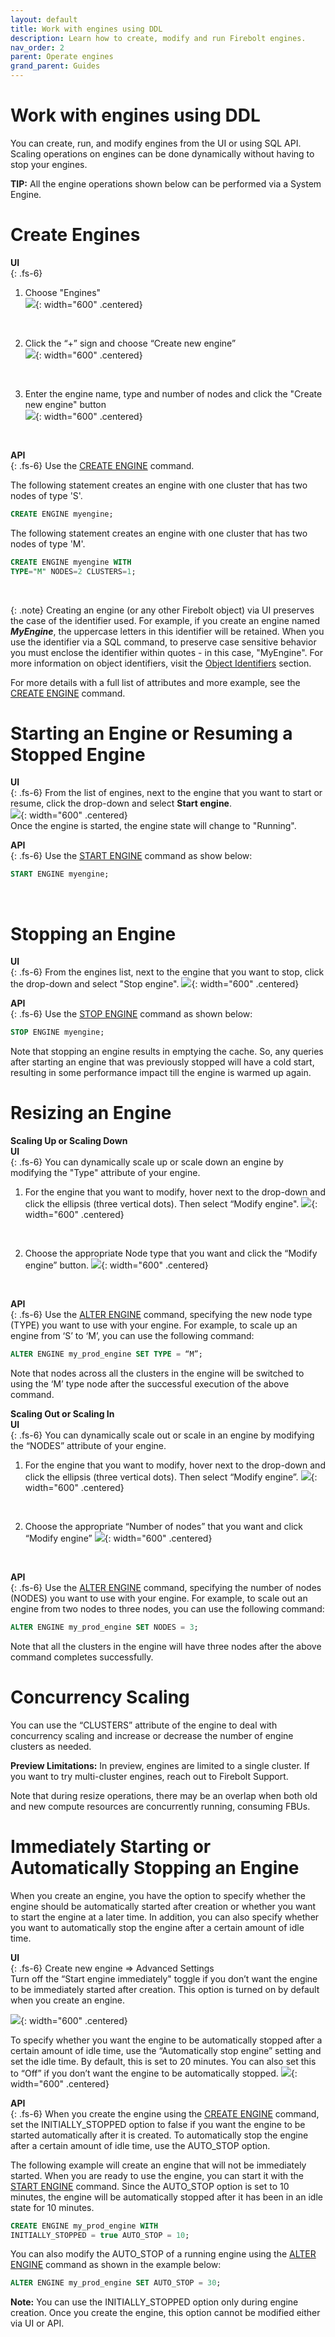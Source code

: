 ```yaml
---
layout: default
title: Work with engines using DDL
description: Learn how to create, modify and run Firebolt engines.
nav_order: 2
parent: Operate engines
grand_parent: Guides
---
```

# Work with engines using DDL

You can create, run, and modify engines from the UI or using SQL API. Scaling operations on engines can be done dynamically without having to stop your engines. 

**TIP:** All the engine operations shown below can be performed via a System Engine.

# Create Engines
**UI** <br /> 
{: .fs-6}
1. Choose "Engines" <br />
![](../../assets/images/Engines_Section.png){: width="600" .centered}
 <br /> 

2. Click the “+” sign and choose “Create new engine” <br />
![](../../assets/images/Engine_Create_Popup.png){: width="600" .centered}
 <br /> 

3. Enter the engine name, type and number of nodes and click the "Create new engine" button <br />
![](../../assets/images/Create_Engine_Dialog.png){: width="600" .centered}
 <br />  

**API** <br /> 
{: .fs-6}
Use the [CREATE ENGINE](../../sql_reference/commands/engines/create-engine.md) command. <br />

The following statement creates an engine with one cluster that has two nodes of type 'S'.
```sql
CREATE ENGINE myengine;
```  

The following statement creates an engine with one cluster that has two nodes of type 'M'.

```sql
CREATE ENGINE myengine WITH
TYPE="M" NODES=2 CLUSTERS=1;
```  
<br />

{: .note}
Creating an engine (or any other Firebolt object) via UI preserves the case of the identifier used. For example, if you create an engine named ***MyEngine***, the uppercase letters in this identifier will be retained. When you use the identifier via a SQL command, to preserve case sensitive behavior you must enclose the identifier within quotes - in this case, "MyEngine". For more information on object identifiers, visit the [Object Identifiers](../../Reference/object-identifiers.md) section.


For more details with a full list of attributes and more example, see the [CREATE ENGINE](../../sql_reference/commands/engines/create-engine.md) command.
<br />

# Starting an Engine or Resuming a Stopped Engine
**UI** <br />
{: .fs-6}
From the list of engines, next to the engine that you want to start or resume, click the drop-down and select **Start engine**. <br />
![](../../assets/images/Start_Engine.png){: width="600" .centered}
 <br /> 
Once the engine is started, the engine state will change to "Running".

**API** <br />
{: .fs-6}
Use the [START ENGINE](../../sql_reference/commands/engines/start-engine.md) command as show below:

```sql
START ENGINE myengine;
```  
<br />


# Stopping an Engine
**UI** <br />
{: .fs-6}
From the engines list, next to the engine that you want to stop, click the drop-down and select "Stop engine".
![](../../assets/images/Stop_Engine.png){: width="600" .centered}
 <br /> 

**API** <br />
{: .fs-6}
Use the [STOP ENGINE](../../sql_reference/commands/engines/stop-engine.md) command as shown below:

```sql
STOP ENGINE myengine;
```  
Note that stopping an engine results in emptying the cache. So, any queries after starting an engine that was previously stopped will have a cold start, resulting in some performance impact till the engine is warmed up again. 
<br />

# Resizing an Engine
**Scaling Up or Scaling Down** <br /> 
**UI** <br />
{: .fs-6}
You can dynamically scale up or scale down an engine by modifying the "Type" attribute of your engine. <br />
1. For the engine that you want to modify, hover next to the drop-down and click the ellipsis (three vertical dots). Then select “Modify engine".
![](../../assets/images/Alter_Engine_Popup.png){: width="600" .centered}
 <br /> 

2. Choose the appropriate Node type that you want and click the “Modify engine” button.
![](../../assets/images/Modify_Engine_Type.png){: width="600" .centered}
 <br /> 

**API** <br />
{: .fs-6}
Use the [ALTER ENGINE](../../sql_reference/commands/engines/alter-engine.md) command, specifying the new node type (TYPE)  you want to use with your engine. For example, to scale up an engine from ‘S’ to ‘M’, you can use the following command:

```sql
ALTER ENGINE my_prod_engine SET TYPE = “M”;
```

Note that nodes across all the clusters in the engine will be switched to using the ‘M’ type node after the successful execution of the above command.


**Scaling Out or Scaling In** <br />
**UI** <br />
{: .fs-6}
You can dynamically scale out or scale in an engine by modifying the “NODES” attribute of your engine. <br />
1. For the engine that you want to modify, hover next to the drop-down and click the ellipsis (three vertical dots). Then select “Modify engine”.
![](../../assets/images/Alter_Engine_Popup.png){: width="600" .centered}
 <br /> 

2. Choose the appropriate “Number of nodes”  that you want and click “Modify engine”
![](../../assets/images/Scale_Out_Engine.png){: width="600" .centered}
 <br /> 

 **API** <br />
 {: .fs-6}
 Use the [ALTER ENGINE](../../sql_reference/commands/engines/alter-engine.md) command, specifying the number of nodes (NODES) you want to use with your engine. For example, to scale out an engine from two nodes to three nodes, you can use the following command: 

```sql
ALTER ENGINE my_prod_engine SET NODES = 3;
```

Note that all the clusters in the engine will have three nodes after the above command completes successfully.

# Concurrency Scaling
You can use the “CLUSTERS” attribute of the engine to deal with concurrency scaling and increase or decrease the number of engine clusters as needed.

**Preview Limitations:** In preview, engines are limited to a single cluster. If you want to try multi-cluster engines, reach out to Firebolt Support.

Note that during resize operations, there may be an overlap when both old and new compute resources are concurrently running, consuming FBUs.


# Immediately Starting or Automatically Stopping an Engine
When you create an engine, you have the option to specify whether the engine should be automatically started after creation or whether you want to start the engine at a later time. In addition, you can also specify whether you want to automatically stop the engine after a certain amount of idle time. <br />

**UI** <br />
{: .fs-6}
Create new engine => Advanced Settings <br />
Turn off the “Start engine immediately" toggle if you don’t want the engine to be immediately started after creation. This option is turned on by default when you create an engine. 

![](../../assets/images/Engine_Initially_Stopped.png){: width="600" .centered}
 <br /> 

 To specify whether you want the engine to be automatically stopped after a certain amount of idle time, use the “Automatically stop engine” setting and set the idle time. By default, this is set to 20 minutes. You can also set this to “Off” if you don’t want the engine to be automatically stopped.
![](../../assets/images/Engine_Auto_Stop.png){: width="600" .centered}
 <br /> 

 **API** <br />
 {: .fs-6}
 When you create the engine using the [CREATE ENGINE](../../sql_reference/commands/engines/create-engine.md) command, set the INITIALLY_STOPPED option to false if you want the engine to be started automatically after it is created.  To automatically stop the engine after a certain amount of idle time, use the AUTO_STOP option.

 The following example will create an engine that will not be immediately started. When you are ready to use the engine, you can start it with the [START ENGINE](../../sql_reference/commands/engines/start-engine.md) command. Since the AUTO_STOP option is set to 10 minutes, the engine will be automatically stopped after it has been in an idle state for 10 minutes.
 
 ```sql
CREATE ENGINE my_prod_engine WITH 
INITIALLY_STOPPED = true AUTO_STOP = 10;
```

You can also modify the AUTO_STOP of a running engine using the [ALTER ENGINE](../../sql_reference/commands/engines/alter-engine.md) command as shown in the example below:

```sql
ALTER ENGINE my_prod_engine SET AUTO_STOP = 30;
```

 **Note:** You can use the INITIALLY_STOPPED option only during engine creation. Once you create the engine, this option cannot be modified either via UI or API.

















